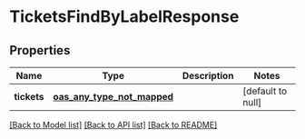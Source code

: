 # TicketsFindByLabelResponse
## Properties

| Name | Type | Description | Notes |
|------------ | ------------- | ------------- | -------------|
| **tickets** | [**oas_any_type_not_mapped**](.md) |  | [default to null] |

[[Back to Model list]](../README.md#documentation-for-models) [[Back to API list]](../README.md#documentation-for-api-endpoints) [[Back to README]](../README.md)


